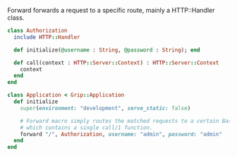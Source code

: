Forward forwards a request to a specific route, mainly a HTTP::Handler class.

```ruby
class Authorization
  include HTTP::Handler

  def initialize(@username : String, @password : String); end

  def call(context : HTTP::Server::Context) : HTTP::Server::Context
    context
  end
end

class Application < Grip::Application
  def initialize
    super(environment: "development", serve_static: false)

    # Forward macro simply routes the matched requests to a certain Base controller
    # which contains a single call/1 function.
    forward "/", Authorization, username: "admin", password: "admin"
  end
end
```



